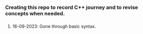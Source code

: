 ### Creating this repo to record C++ journey and to revise concepts when needed.
##### 
1. 16-09-2023: Gone through basic syntax. 
